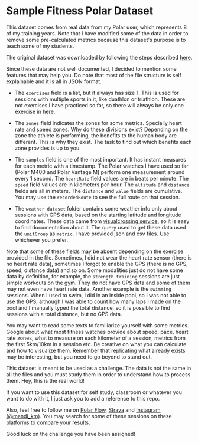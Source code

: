 # Sample Fitness Polar Dataset

This dataset comes from real data from my Polar user, which represents 8 of my training years. Note that I have modified some of the data in order to remove some pre-calculated metrics because this dataset's purpose is to teach some of my students.

The original dataset was downloaded by following the steps described [here](https://support.polar.com/en/how-to-download-all-your-data-from-polar-flow).

Since these data are not well documented, I decided to mention some features that may help you. Do note that most of the file structure is self explainable and it is all in JSON format.

- The ``exercises`` field is a list, but it always has size 1. This is used for sessions with multiple sports in it, like duathlon or triathlon. These are not exercises I have practiced so far, so there will always be only one exercise in here.

- The ``zones`` field indicates the zones for some metrics. Specially heart rate and speed zones. Why do these divisions exist? Depending on the zone the athlete is performing, the benefits to the human body are different. This is why they exist. The task to find out which benefits each zone provides is up to you.

- The ``samples`` field is one of the most important. It has instant measures for each metric with a timestamp. The Polar watches I have used so far (Polar M400 and Polar Vantage M) perform one measurement around every 1 second. The ``heartRate`` field values are in beats per minute. The ``speed`` field values are in kilometers per hour. The ``altitude`` and ``distance`` fields are all in meters. The ``distance`` and ``value`` fields are cumulative. You may use the ``recordedRoute`` to see the full route on that session.

- The ``weather dataset`` folder contains some weather info only about sessions with GPS data, based on the starting latitude and longitude coordinates. These data came from [visualcrossing service](https://visualcrossing.com/), so it is easy to find documentation about it. The query used to get these data used the ``unitGroup`` as ``metric``. I have provided json and csv files. Use whichever you prefer.

Note that some of these fields may be absent depending on the exercise provided in the file. Sometimes, I did not wear the heart rate sensor (there is no heart rate data), sometimes I forgot to enable the GPS (there is no GPS, speed, distance data) and so on. Some modalities just do not have some data by definition, for example, the ``strength training`` sessions are just simple workouts on the gym. They do not have GPS data and some of them may not even have heart rate data. Another example is the ``swimming`` sessions. When I used to swim, I did in an inside pool, so I was not able to use the GPS, although I was able to count how many laps I made on the pool and I manually typed the total distance, so it is possible to find sessions with a total distance, but no GPS data.

You may want to read some texts to familiarize yourself with some metrics. Google about what most fitness watches provide about speed, pace, heart rate zones, what to measure on each kilometer of a session, metrics from the first 5km/10km in a session etc. Be creative on what you can calculate and how to visualize them. Remember that replicating what already exists may be interesting, but you need to go beyond to stand out.

This dataset is meant to be used as a challenge. The data is not the same in all the files and you must study them in order to understand how to process them. Hey, this is the real world!

If you want to use this dataset for self study, classroom or whatever you want to do with it, I just ask you to add a reference to this repo.

Also, feel free to follow me on [Polar Flow](https://flow.polar.com/training/profiles/3142224), [Strava](https://www.strava.com/athletes/9485255) and [Instagram (@mendi_km)](https://instagram.com/mendi_km). You may search for some of these sessions on these platforms to compare your results.

Good luck on the challenge you have been assigned!
